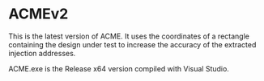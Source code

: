 # ACMEv2

This is the latest version of ACME. It uses the coordinates of a rectangle containing the design under test to increase the accuracy of the extracted injection addresses.

ACME.exe is the Release x64 version compiled with Visual Studio.
